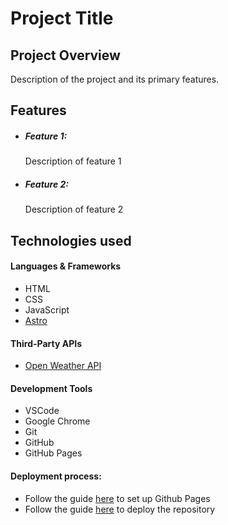 # Project Title

## Project Overview

Description of the project and its primary features.

## Features

- ##### Feature 1:
    Description of feature 1

- ##### Feature 2:
    Description of feature 2

## Technologies used

#### Languages & Frameworks

- HTML
- CSS
- JavaScript
- [Astro](https://astro.build/)

#### Third-Party APIs

- [Open Weather API](https://openweathermap.org/api)

#### Development Tools

- VSCode
- Google Chrome
- Git
- GitHub
- GitHub Pages

#### Deployment process:

- Follow the guide [here](https://docs.github.com/en/pages/quickstart) to set up Github Pages
- Follow the guide [here](https://docs.astro.build/en/guides/deploy/github/) to deploy the repository

